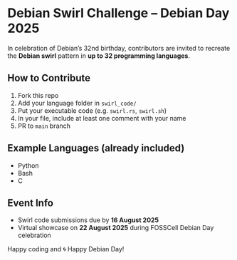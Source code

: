 # Debian Swirl Challenge – Debian Day 2025

In celebration of Debian’s 32nd birthday, contributors are invited to recreate the **Debian swirl** pattern in **up to 32 programming languages**.

## How to Contribute

1. Fork this repo  
2. Add your language folder in `swirl_code/`  
3. Put your executable code (e.g. `swirl.rs`, `swirl.sh`)  
4. In your file, include at least one comment with your name  
5. PR to `main` branch  

## Example Languages (already included)

- Python  
- Bash  
- C  


## Event Info

- Swirl code submissions due by **16 August 2025**  
- Virtual showcase on **22 August 2025** during FOSSCell Debian Day celebration

Happy coding and 🌀 Happy Debian Day!
